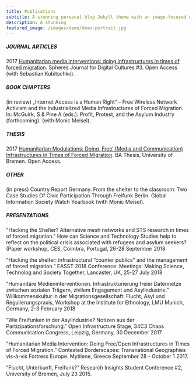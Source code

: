 ```yaml
---
title: Publications
subtitle: A stunning personal blog Jekyll theme with an image-focused design.
description: A stunning
featured_image: /images/demo/demo-portrait.jpg
---
```


##### JOURNAL ARTICLES

2017 [Humanitarian media interventions: doing infrastructures in times of forced migration](http://spheres-journal.org/humanitarian-media-intervention-infrastructuring-in-times-of-forced-migration/). Spheres Journal for Digital Cultures #3. Open Access (with Sebastian Kubitschko).


##### BOOK CHAPTERS

(in review) „Internet Access is a Human Right“ – Free Wireless Network Activism and the Industrialized Media Infrastructures of Forced Migration. In: McGuirk, S & Pine A (eds.): Profit, Protest, and the Asylum Industry (forthcoming). (with Monic Meisel).


##### THESIS

2017 [Humanitarian Modulations: Doing ‚Free‘ (Media and Communication) Infrastructures in Times of Forced Migration](http://nbn-resolving.de/urn:nbn:de:gbv:46-00106066-16). BA Thesis, University of Bremen. Open Access.


##### OTHER
(in press) Country Report Germany. From the shelter to the classroom: Two Case Studies Of Civic Participation Through Freifunk Berlin. Global Information Society Watch Yearbook (with Monic Meisel).


##### PRESENTATIONS

"Hacking the Shelter? Alternative mesh networks and STS research in times of forced migration." 
How can Science and Technology Studies help to reflect on the political crisis associated with refugees and asylum seekers? (Paper workshop, CES, Coimbra, Portugal, 26-28 September 2018

“Hacking the shelter: infrastructural “counter publics” and the management of forced migration.” EASST 2018 Conference: Meetings: Making Science, Technolog and Society Together, Lancaster, UK, 25-27 July 2018

”Humanitäre Medieninterventionen. Infrastrukturierung freier Datennetze zwischen sozialen Trägern, zivilem Engagement und Asylindustrie.” Willkommenskultur in der Migrationsgesellschaft: Flucht, Asyl und Regulierungspraxis, Workshop at the Institute for Ethnology, LMU Munich, Germany, 2-3 February 2018

“Wie Freifunken in der Asylindustrie? Notizen aus der Partizipationsforschung.” Open Infrastructure Stage, 34C3 Chaos Communication Congress, Leipzig, Germany, 30 December 2017.

”Humanitarian Media Intervention: Doing Free/Open Infrastructures in Times of Forced Migration.” Contested Borderscapes: Transnational Geographies vis-à-vis Fortress Europe. Mytilene, Greece September 28 - October 1 2017.

“Flucht, Unterkunft, Freifunk?” Research Insights Student Conference #2, University of Bremen, July 23 2015.

